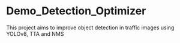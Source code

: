 # Demo_Detection_Optimizer
This project aims to improve object detection in traffic images using YOLOv8, TTA and NMS
